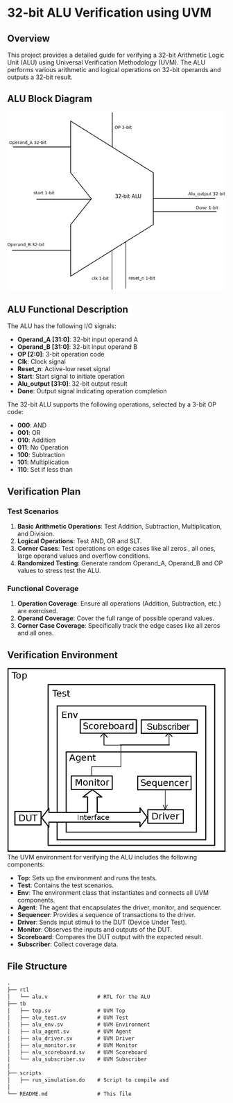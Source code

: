 # 32-bit ALU Verification using UVM

## Overview
This project provides a detailed guide for verifying a 32-bit Arithmetic Logic Unit (ALU) using Universal Verification Methodology (UVM). The ALU performs various arithmetic and logical operations on 32-bit operands and outputs a 32-bit result.

## ALU Block Diagram
![ALU Diagram](./Diagram1.jpeg)

## ALU Functional Description

The ALU has the following I/O signals:

- **Operand_A [31:0]**: 32-bit input operand A
- **Operand_B [31:0]**: 32-bit input operand B
- **OP [2:0]**: 3-bit operation code
- **Clk**: Clock signal
- **Reset_n**: Active-low reset signal
- **Start**: Start signal to initiate operation
- **Alu_output [31:0]**: 32-bit output result
- **Done**: Output signal indicating operation completion

The 32-bit ALU supports the following operations, selected by a 3-bit OP code:

- **000**: AND
- **001**: OR
- **010**: Addition
- **011**: No Operation
- **100**: Subtraction
- **101**: Multiplication
- **110**: Set if less than

## Verification Plan

### Test Scenarios
1. **Basic Arithmetic Operations**: Test Addition, Subtraction, Multiplication, and Division.
2. **Logical Operations**: Test AND, OR and SLT.
3. **Corner Cases**: Test operations on edge cases like all zeros , all ones, large operand values and overflow conditions.
4. **Randomized Testing**: Generate random Operand_A, Operand_B and OP values to stress test the ALU.

### Functional Coverage
1. **Operation Coverage**: Ensure all operations (Addition, Subtraction, etc.) are exercised.
2. **Operand Coverage**: Cover the full range of possible operand values.
3. **Corner Case Coverage**: Specifically track the edge cases like  all zeros and all ones.

## Verification Environment
![ALU Diagram](./uvm_tb_typical.jpg)
The UVM environment for verifying the ALU includes the following components:

- **Top**: Sets up the environment and runs the tests.
- **Test**: Contains the test scenarios.
- **Env**: The environment class that instantiates and connects all UVM components.
- **Agent**: The agent that encapsulates the driver, monitor, and sequencer.
- **Sequencer**: Provides a sequence of transactions to the driver.
- **Driver**: Sends input stimuli to the DUT (Device Under Test).
- **Monitor**: Observes the inputs and outputs of the DUT.
- **Scoreboard**: Compares the DUT output with the expected result.
- **Subscriber**: Collect coverage data.



## File Structure

    .
    ├── rtl
    │   └── alu.v                # RTL for the ALU
    ├── tb
    │   ├── top.sv               # UVM Top
    │   ├── alu_test.sv          # UVM Test
    │   ├── alu_env.sv           # UVM Environment
    │   ├── alu_agent.sv         # UVM Agent
    │   ├── alu_driver.sv        # UVM Driver
    │   ├── alu_monitor.sv       # UVM Monitor
    │   ├── alu_scoreboard.sv    # UVM Scoreboard
    │   └── alu_subscriber.sv    # UVM Subscriber
    │   
    ├── scripts
    │   ├── run_simulation.do    # Script to compile and 
    │
    └── README.md                # This file
